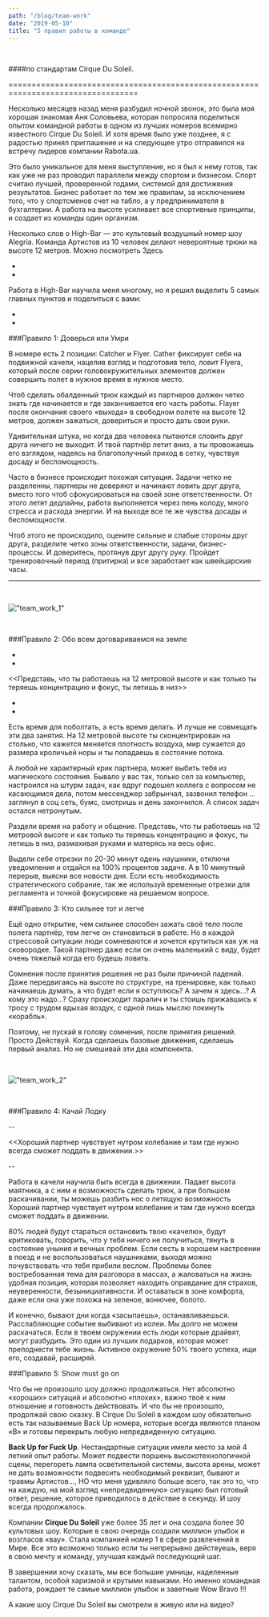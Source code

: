 ```yaml
---
path: "/blog/team-work"
date: "2019-05-10"
title: "5 правил работы в команде"
---
```


<br />

####по стандартам Cirque Du Soleil.

==================================================================================


Несколько месяцев назад меня разбудил ночной звонок, это была моя хорошая знакомая Аня Соловьева, которая попросила поделиться опытом командной работы в одном из лучших номеров всемирно известного Cirque Du Soleil. И хотя время было уже позднее, я с радостью принял приглашение и на следующее утро отправился на встречу лидеров компании Rabota.ua. 

Это было уникальное для меня выступление, но я был к нему готов, так как уже не раз проводил параллели между спортом и бизнесом. Спорт считаю лучшей, проверенной годами, системой для достижения результатов. Бизнес работает по тем же правилам, за исключением того, что у спортсменов счет на табло, а у предпринимателя в бухгалтерии. А работа на высоте усиливает все спортивные принципы, и создает из команды один организм. 

Несколько слов о High-Bar — это культовый воздушный номер шоу Alegria. Команда Артистов из 10 человек делают невероятные трюки на высоте 12 метров. Можно посмотреть Здесь


-
-

Работа в High-Bar научила меня многому, но я решил выделить 5 самых главных пунктов и поделиться с вами: 

-
-


###Правило 1: Доверься или Умри


В номере есть 2 позиции: Catcher и Flyer. Cather фиксирует себя на подвижной качели, нацелив взгляд и подготовив тело, ловит Flyera, который после серии головокружительных элементов должен совершить полет в нужное время в нужное место. 

Чтоб сделать обалденный трюк каждый из партнеров должен четко знать где начинается и где заканчивается его часть работы. Flayer после окончания своего «выхода» в свободном полете на высоте 12 метров, должен зажаться, довериться и просто дать свои руки. 

Удивительная штука, но когда два человека пытаются словить друг друга ничего не выходит. И твой партнёр летит вниз, а ты провожаешь его взглядом, надеясь на благополучный приход в сетку, чувствуя досаду и беспомощность. 

Часто в бизнесе происходит похожая ситуация. Задачи четко не разделенны, партнеры не доверяют и начинают ловить друг друга, вместо того чтоб сфокусироваться на своей зоне ответственности. От этого летят дедлайны, работа выполняется через пень колоду, много стресса и расхода энергии. И на выходе все те же чувства досады и беспомощности. 

Чтоб этого не происходило, оцените сильные и слабые стороны друг друга, разделите четко зоны ответственности, задачи, бизнес-процессы. И доверитесь, протянув друг другу руку. Пройдет тренировочный период (притирка) и все заработает как швейцарские часы.


---------------------------

<br />

!["team_work_1"](../../team_work_1.png)

<br />

###Правило 2: Обо всем договариваемся на земле


-
-

<<Представь, что ты работаешь на 12 метровой высоте и как только ты теряешь концентрацию и фокус, ты летишь в низ>>

-
-


Есть время для поболтать, а есть время делать. И лучше не совмещать эти два занятия. На 12 метровой высоте ты сконцентрирован на столько, что кажется меняется плотность воздуха, мир сужается до размера кроличьей норы и ты попадаешь в состояние потока.

А любой не характерный крик партнера, может выбить тебя из магического состояния. Бывало у вас так, только сел за компьютер, настроился на штурм задач, как вдруг подошел коллега с вопросом не касающимся дела, потом мессенджер забрынчал, зазвонил телефон … заглянул в соц сеть, бумс, смотришь и день закончился. А список задач остался нетронутым. 

Раздели время на работу и общение.
Представь, что ты работаешь на 12 метровой высоте и как только ты теряешь концентрацию и фокус, ты летишь в низ, размахивая руками и матерясь на весь офис.

Выдели себе отрезки по 20-30 минут одень наушники, отключи уведомления и отдайся на 100% процентов задаче. А в 10 минутный перерыв, выясни все новости дня. Если есть необходимость стратегического собрание, так же используй временные отрезки для регламента и точной фокусировке на решаемом вопросе. 



###Правило 3: Кто сильнее тот и легче


Ещё одно открытие, чем сильнее способен зажать своё тело после полета партнёр, тем легче он становиться в работе. Но в каждой стрессовой ситуации люди сомневаются и хочется крутиться как уж на сковородке. Такой партнер даже если он очень маленький с виду, будет очень тяжелый когда его будешь ловить. 

Сомнения после принятия решения не раз были причиной падений. Даже передвигаясь на высоте по структуре, на тренировке, как только начинаешь думать, а что будет если я оступлюсь? А зачем я здесь…? А кому это надо…? Сразу происходит паралич и ты стоишь прижавшись к тросу с трудом вдыхая воздух, с одной лишь мыслю покинуть «корабль». 

Поэтому, не пускай в голову сомнения, после принятия решений. Просто Действуй. Когда сделаешь базовые движения, сделаешь первый анализ. Но не смешивай эти два компонента. 

<br />

!["team_work_2"](../../team_work_2.png)

<br />


###Правило 4: Качай Лодку 

--

<<Хороший партнер чувствует нутром колебание и там где нужно всегда сможет поддать в движении.>>

--


Работа в качели научила быть всегда в движении. Падает высота маятника, а с ним и возможность сделать трюк, а при большом раскачивании, ты можешь разбить нос о летящую возможность
Хороший партнер чувствует нутром колебание и там где нужно всегда сможет поддать в движении. 

80% людей будут стараться остановить твою «качелю», будут критиковать, говорить, что у тебя ничего не получиться, тянуть в состояние уныния и вечных проблем. Если сесть в хорошем настроении в поезд и не воспользоваться наушниками, выходя можно почувствовать что тебя прибили веслом. Проблемы более востребованная тема для разговора в массах, а жаловаться на жизнь удобная позиция, которая позволяет находить оправдание для страхов, неуверенности, безынициативности. И оставаться в зоне комфорта, даже если она уже похожа на зеленое, вонючее, болото. 

И конечно, бывают дни когда «засыпаешь», останавливаешься. Расслабляющие событие выбивают из колеи. Мы долго не можем раскачаться. Если в твоем окружении есть люди которые драйвят, могут разбудить. Это один из лучших подарков, которая может преподнести тебе жизнь. Активное окружение 50% твоего успеха, ищи его, создавай, расширяй. 


###Правило 5: Show must go on


Что бы не произошло шоу должно продолжаться. Нет абсолютно «хороших» ситуаций и абсолютно «плохих», важно твоё к ним отношение и готовность действовать. И что бы не произошло, продолжай свою сказку. В Cirque Du Soleil в каждом шоу обязательно есть так называемые Back Up номера, которые всегда являются планом «B» и готовы перекрыть любую непредвиденную ситуацию. 

**Back Up for Fuck Up**. Нестандартные ситуации имели место за мой 4 летний опыт работы. Может подвести поршень высокотехнологичной сцены, перегореть лампа осветительной системы, высота арены, может не дать возможности подвесить необходимый реквизит, бывают и травмы Артистов…, НО что меня удивляло больше всего, так это то, что на каждую, на мой взгляд «непредвиденную» ситуацию был готовый ответ, решение, которое приводилось в действие в секунду. И шоу всегда продолжалось. 

Компании **Cirque Du Soleil** уже более 35 лет и она создала более 30 культовых шоу. Которые в свою очередь создали миллион улыбок и возгласов «вау». Стала компанией номер 1 в сфере развлечений в Мире. Все это возможно только если ты непрерывно действуешь, веря в свою мечту и команду, улучшая каждый последующий шаг. 

В завершении хочу сказать, мы все большие умницы, наделенные талантом, особой харизмой и крутыми навыками. Но именно командная работа, рождает те самые миллион улыбок и заветные Wow Bravo !!! 

А какие шоу Cirque Du Soleil вы смотрели в живую или на видео? 
